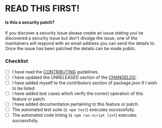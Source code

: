 # READ THIS FIRST!

#### Is this a security patch?

If you discover a security issue please create an issue stating you've discovered a security
issue but don't divulge the issue, one of the maintainers will respond with an email address
you can send the details to. Once the issue has been patched the details can be made public.

<!-- Provide a brief summary of the request in the title field above. -->

<!-- Provide a detailed description of your use case, including as much -->
<!-- detail as possible about what you are trying to accomplish and why. -->
<!-- If this patch closes an open issue, include a reference to the issue -->
<!-- number. -->

### Checklist

<!-- Place an `x` in the boxes that apply.  If you are unsure, please ask and -->
<!-- we will help. -->

- [ ] I have read the [CONTRIBUTING](https://github.com/passport-next/passport-local/blob/master/CONTRIBUTING.md) guidelines.
- [ ] I have updated the UNRELEASED section of the [CHANGELOG](https://github.com/passport-next/passport-local/blob/master/CHANGELOG.md).
- [ ] I have added myself to the contributors section of package.json if I wish to be listed
- [ ] I have added test cases which verify the correct operation of this feature or patch.
- [ ] I have added documentation pertaining to this feature or patch.
- [ ] The automated test suite (`$ npm test`) executes successfully.
- [ ] The automated code linting (`$ npm run-script lint`) executes successfully.

